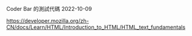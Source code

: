 Coder Bar 的測試代碼
2022-10-09

https://developer.mozilla.org/zh-CN/docs/Learn/HTML/Introduction_to_HTML/HTML_text_fundamentals
